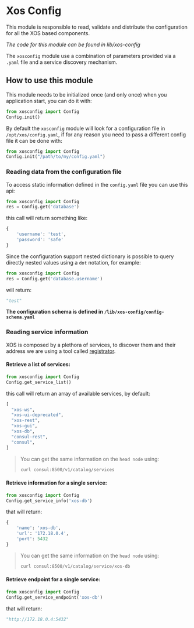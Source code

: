 # Xos Config

This module is responsible to read, validate and distribute the configuration for all
the XOS based components.

_The code for this module can be found in lib/xos-config_

The `xosconfig` module use a combination of parameters provided via a `.yaml` file and a service discovery mechanism.

## How to use this module

This module needs to be initialized once (and only once) when you application start, you can do it with:
```python
from xosconfig import Config
Config.init()
```

By default the `xosconfig` module will look for a configuration file in `/opt/xos/config.yaml`, if for any reason you need to pass a different config file it can be done with:
```python
from xosconfig import Config
Config.init("/path/to/my/config.yaml")
```

### Reading data from the configuration file

To access static information defined in the `config.yaml` file you can use this api:
```python
from xosconfig import Config
res = Config.get('database')
```
this call will return something like:
```python
{
    'username': 'test',
    'password': 'safe'
}
```
Since the configuration support nested dictionary is possible to query directly nested values using a `dot` notation, for example:
```python
from xosconfig import Config
res = Config.get('database.username')
```
will return:
```python
"test"
```
**The configuration schema is defined in `/lib/xos-config/config-schema.yaml`**

### Reading service information

XOS is composed by a plethora of services, to discover them and their address we are using
a tool called [registrator](https://github.com/gliderlabs/registrator).
 
#### Retrieve a list of services:
```python
from xosconfig import Config
Config.get_service_list()
```
this call will return an array of available services, by default:
```python
[
  "xos-ws",
  "xos-ui-deprecated",
  "xos-rest",
  "xos-gui",
  "xos-db",
  "consul-rest",
  "consul",
]
```
>You can get the same information on the `head node` using:
>```bash
> curl consul:8500/v1/catalog/services
>```

#### Retrieve information for a single service:
```python
from xosconfig import Config
Config.get_service_info('xos-db')
```
that will return:
```python
{
    'name': 'xos-db',
    'url': '172.18.0.4',
    'port': 5432
}
```
>You can get the same information on the `head node` using:
>```bash
> curl consul:8500/v1/catalog/service/xos-db
>```

#### Retrieve endpoint for a single service:
```python
from xosconfig import Config
Config.get_service_endpoint('xos-db')
```
that will return:
```python
"http://172.18.0.4:5432"
```